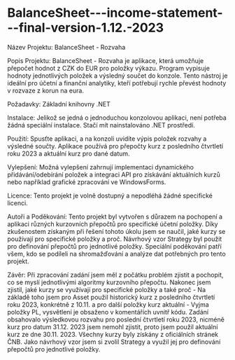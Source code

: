 # BalanceSheet---income-statement---final-version-1.12.-2023

Název Projektu: BalanceSheet - Rozvaha

Popis Projektu:
BalanceSheet - Rozvaha je aplikace, která umožňuje přepočet hodnot z CZK do EUR pro položky výkazu. Program vypisuje hodnoty jednotlivých položek a výsledný součet do konzole. Tento nástroj je ideální pro účetní a finanční analytiky, kteří potřebují rychle převést hodnoty v rozvaze z korun na eura.

Požadavky:
Základní knihovny .NET

Instalace:
Jelikož se jedná o jednoduchou konzolovou aplikaci, není potřeba žádná speciální instalace. Stačí mít nainstalováno .NET prostředí.

Použití:
Spusťte aplikaci, a na konzoli uvidíte výpis položek rozvahy a výsledné součty.
Aplikace používá pro přepočty kurz z posledního čtvrtletí roku 2023 a aktuální kurz pro dané datum.

Vylepšení:
Možná vylepšení zahrnují implementaci dynamického přidávání/odebírání položek a integraci API pro získávání aktuálních kurzů nebo například grafické zpracování ve WindowsForms.

Licence:
Tento projekt je volně dostupný a nepodléhá žádné specifické licenci.

Autoři a Poděkování:
Tento projekt byl vytvořen s důrazem na pochopení a aplikaci různých kurzovních přepočtů pro specifické účetní položky. Díky zkušenostem získaným při řešení tohoto úkolu jsem se naučil, jaké kurzy se používají pro specifické položky a proč. Návrhový vzor Strategy byl použit pro definování přepočtů pro jednotlivé položky. Speciální poděkování patří všem, kdo se podíleli na shromažďování a analýze dat potřebných pro tento projekt.

Závěr:
Při zpracování zadání jsem měl z počátku problém zjistit a pochopit, co se myslí jednotlivými algoritmy kurzovního přepočtu. Nakonec jsem zjistil, jaké kurzy se využívají pro specifické položky a také proč - Na základě toho jsem pro Asset použil historický kurz z posledního čtvrtletí roku 2023, konkrétně z 10.11. a pro další položky kurz aktuální  - Vyjma položky PL, vysvětlení je obsaženo v komentářích uvnitř kódu. Zadání obsahovalo výsledkovou rozvahu pro poslední čtvrtletí roku 2023, nicméně kurz pro datum 31.12. 2023 jsem nemohl zjistit, proto jsem použil aktuální kurz ze dne 30.11. 2023. Všechny kurzy byly získány z oficiálních stránek ČNB. Jako návrhový vzor jsem si zvolil Strategy a využil jej pro definování přepočtů pro jednotlivé položky. 
